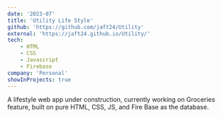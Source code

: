 ```yaml
---
date: '2023-07'
title: 'Utility Life Style'
github: 'https://github.com/jaft24/Utility'
external: 'https://jaft24.github.io/Utility/'
tech:
    - HTML
    - CSS
    - Javascript
    - Firebase
company: 'Personal'
showInProjects: true
---
```

A lifestyle web app under construction, currently working on Groceries feature, built on pure HTML, CSS, JS, and Fire Base
as the database.

